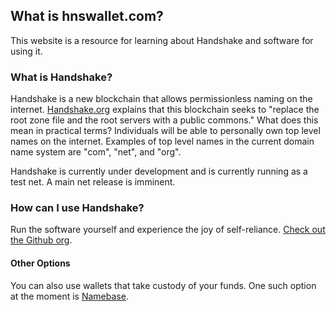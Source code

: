 ## What is hnswallet.com?

This website is a resource for learning about Handshake and software for using it.

### What is Handshake?

Handshake is a new blockchain that allows permissionless naming on the internet. [Handshake.org](https://handshake.org) explains that this blockchain seeks to "replace the root zone file and the root servers with a public commons." What does this mean in practical terms? Individuals will be able to personally own top level names on the internet. Examples of top level names in the current domain name system are "com", "net", and "org".

Handshake is currently under development and is currently running as a test net. A main net release is imminent.

### How can I use Handshake?

Run the software yourself and experience the joy of self-reliance. [Check out the Github org](https://github.com/handshake-org).

#### Other Options

You can also use wallets that take custody of your funds. One such option at the moment is [Namebase](https://namebase.io/).
